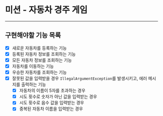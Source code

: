 # 미션 - 자동차 경주 게임

---

## 구현해야할 기능 목록

- [x] 새로운 자동차를 등록하는 기능
- [x] 등록된 자동차 정보를 조회하는 기능
- [x] 모든 자동차 정보를 조회하는 기능
- [x] 자동차를 이동하는 기능
- [x] 우승한 자동차를 조회하는 기능
- [x] 잘못된 값을 입력받을 경우 `IllegalArgumentException`를 발생시키고, 에러 메시지를 출력하는 기능
  - [x] 자동차의 이름이 5자를 초과하는 경우
  - [x] 시도 횟수로 숫자가 아닌 값을 입력받는 경우
  - [x] 시도 횟수로 음수 값을 입력받는 경우
  - [x] 중복된 자동차 이름을 입력받는 경우
